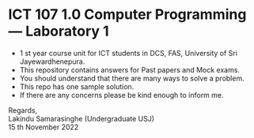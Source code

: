 #  ICT 107 1.0 Computer Programming — Laboratory 1

- 1 st year course unit for ICT students in DCS, FAS, University of Sri Jayewardhenepura.
- This repository contains answers for Past papers and Mock exams. 
- You should understand that there are many ways to solve a problem. 
- This repo has one sample solution.
- If there are any concerns please be kind enough to inform me.

Regards,  
Lakindu Samarasinghe (Undergraduate USJ)  
15 th November 2022
